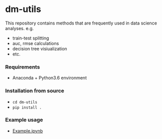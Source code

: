 dm-utils
========

This repository contains methods that are frequently used in data science analyses. e.g.
- train-test splitting
- auc, rmse calculations
- decision tree visiualization
- etc.

### Requirements
- Anaconda + Python3.6 environment

### Installation from source
- `cd dm-utils`
- `pip install .`

### Example usage
- [Example.ipynb](https://github.com/ferencberes/dm-utils/blob/master/examples/Example.ipynb)